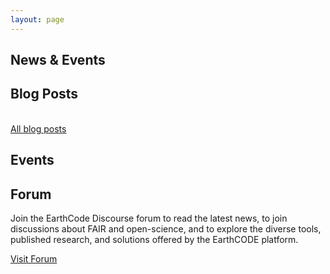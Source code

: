 ```yaml
---
layout: page
---
```


<section class="blue hero">

# News & Events

</section>
<section class="blue">

## Blog Posts

<BlogGallery
  max-posts="3"
/>
<br />
<a class="VPButton cta" href="/blog">All blog posts</a>

</section>
<section class="light-grey">

## Events

<esa-cards>
 <esa-card
    icon='<svg width="36" height="40" viewBox="0 0 36 40" fill="none" xmlns="http://www.w3.org/2000/svg"><path fill-rule="evenodd" clip-rule="evenodd" d="M31.75 5H28V0.9375C28 0.419766 27.5802 0 27.0625 0H26.4375C25.9198 0 25.5 0.419766 25.5 0.9375V5H10.5V0.9375C10.5 0.419766 10.0802 0 9.5625 0H8.9375C8.41977 0 8 0.419766 8 0.9375V5H4.25C2.17891 5 0.5 6.67891 0.5 8.75V36.25C0.5 38.3211 2.17891 40 4.25 40H31.75C33.8211 40 35.5 38.3211 35.5 36.25V8.75C35.5 6.67891 33.8211 5 31.75 5ZM4.25 7.5H31.75C32.4392 7.5 33 8.06078 33 8.75V12.5H3V8.75C3 8.06078 3.56078 7.5 4.25 7.5ZM4.25 37.5H31.75C32.4392 37.5 33 36.9392 33 36.25V15H3V36.25C3 36.9392 3.56078 37.5 4.25 37.5Z" fill="#003247"/></svg>'
    title="FOSS4G"
    description="Meet the EarthCODE team and learn about the platform in a hands-on workshop which will guide participants through the full work-cycle on EarthCODE, from accessing Earth Observation (EO) datasets to publishing experiments for the wider scientific community."
    date="14-20.07.2025 | Mostar, Bosnia-Herzegovina"
    action="Event Details"
    link="https://earthcode.esa.int/blog/foss4g-workshop-july2025/"
 ></esa-card>
  <esa-card
    icon='<svg width="36" height="40" viewBox="0 0 36 40" fill="none" xmlns="http://www.w3.org/2000/svg"><path fill-rule="evenodd" clip-rule="evenodd" d="M31.75 5H28V0.9375C28 0.419766 27.5802 0 27.0625 0H26.4375C25.9198 0 25.5 0.419766 25.5 0.9375V5H10.5V0.9375C10.5 0.419766 10.0802 0 9.5625 0H8.9375C8.41977 0 8 0.419766 8 0.9375V5H4.25C2.17891 5 0.5 6.67891 0.5 8.75V36.25C0.5 38.3211 2.17891 40 4.25 40H31.75C33.8211 40 35.5 38.3211 35.5 36.25V8.75C35.5 6.67891 33.8211 5 31.75 5ZM4.25 7.5H31.75C32.4392 7.5 33 8.06078 33 8.75V12.5H3V8.75C3 8.06078 3.56078 7.5 4.25 7.5ZM4.25 37.5H31.75C32.4392 37.5 33 36.9392 33 36.25V15H3V36.25C3 36.9392 3.56078 37.5 4.25 37.5Z" fill="#003247"/></svg>'
    title="3rd ESA Carbon Science Cluster Meeting"
    description="Meeting dedicated to researchers and scientists involved in ESA Carbon Science Cluster, creating opportunity for projects to present their activities and share common opportunities and challenges related to open science and reasearch data sharing and collaboration."
    date="TBD | Online Meeting"
    action="Event Details"
    link="https://eo4society.esa.int/event/3rd-esa-carbon-science-cluster-meeting/"
 ></esa-card>
 <esa-card
    icon='<svg width="36" height="40" viewBox="0 0 36 40" fill="none" xmlns="http://www.w3.org/2000/svg"><path fill-rule="evenodd" clip-rule="evenodd" d="M31.75 5H28V0.9375C28 0.419766 27.5802 0 27.0625 0H26.4375C25.9198 0 25.5 0.419766 25.5 0.9375V5H10.5V0.9375C10.5 0.419766 10.0802 0 9.5625 0H8.9375C8.41977 0 8 0.419766 8 0.9375V5H4.25C2.17891 5 0.5 6.67891 0.5 8.75V36.25C0.5 38.3211 2.17891 40 4.25 40H31.75C33.8211 40 35.5 38.3211 35.5 36.25V8.75C35.5 6.67891 33.8211 5 31.75 5ZM4.25 7.5H31.75C32.4392 7.5 33 8.06078 33 8.75V12.5H3V8.75C3 8.06078 3.56078 7.5 4.25 7.5ZM4.25 37.5H31.75C32.4392 37.5 33 36.9392 33 36.25V15H3V36.25C3 36.9392 3.56078 37.5 4.25 37.5Z" fill="#003247"/></svg>'
    title="EGU General Assembly 2025"
    description="Meet EarthCODE team at the a forum addressed to scientists from all over the world, discover their work and discuss the ideas with experts in all fields of geoscience."
    date="27.04-02.05.2025 | Vienna, Austria"
    action="Event Details"
    link="https://www.egu25.eu/"
  ></esa-card>
  <esa-card
    icon='<svg width="36" height="40" viewBox="0 0 36 40" fill="none" xmlns="http://www.w3.org/2000/svg"><path fill-rule="evenodd" clip-rule="evenodd" d="M31.75 5H28V0.9375C28 0.419766 27.5802 0 27.0625 0H26.4375C25.9198 0 25.5 0.419766 25.5 0.9375V5H10.5V0.9375C10.5 0.419766 10.0802 0 9.5625 0H8.9375C8.41977 0 8 0.419766 8 0.9375V5H4.25C2.17891 5 0.5 6.67891 0.5 8.75V36.25C0.5 38.3211 2.17891 40 4.25 40H31.75C33.8211 40 35.5 38.3211 35.5 36.25V8.75C35.5 6.67891 33.8211 5 31.75 5ZM4.25 7.5H31.75C32.4392 7.5 33 8.06078 33 8.75V12.5H3V8.75C3 8.06078 3.56078 7.5 4.25 7.5ZM4.25 37.5H31.75C32.4392 37.5 33 36.9392 33 36.25V15H3V36.25C3 36.9392 3.56078 37.5 4.25 37.5Z" fill="#003247"/></svg>'
    title="Living Planet Symposium 2025"
    description="Held every three years, ESA’s Living Planet Symposia are among the world’s premier events on Earth observation."
    date="23—27.06.2025 | Vienna, Austria"
    action="Event Details"
    link="https://lps25.esa.int/"
  ></esa-card>
</esa-cards>
</section>
<section class="grey">

# Forum
Join the EarthCode Discourse forum to read the latest news, to join discussions about FAIR and open-science, and to explore the diverse tools, published research, and solutions offered by the EarthCODE platform.

<!--
### Latest topics

<DiscourseForumPosts
  endpoint="https://discourse-earthcode.eox.at"
  per_page=5
></DiscourseForumPosts>
-->
<div>
  <a class="VPButton cta primary" href="https://discourse-earthcode.eox.at/">Visit Forum</a>
</div>
</section>

<script setup>
  import DiscourseForumPosts from "../.vitepress/theme/components/DiscourseForumPosts.vue"
</script>
